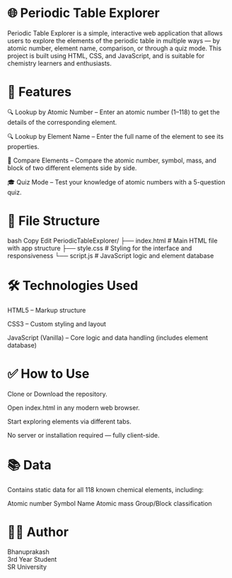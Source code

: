 # 🌐 Periodic Table Explorer
Periodic Table Explorer is a simple, interactive web application that allows users to explore the elements of the periodic table in multiple ways — by atomic number, element name, comparison, or through a quiz mode. This project is built using HTML, CSS, and JavaScript, and is suitable for chemistry learners and enthusiasts.

# 🚀 Features
🔍 Lookup by Atomic Number – Enter an atomic number (1–118) to get the details of the corresponding element.

🔍 Lookup by Element Name – Enter the full name of the element to see its properties.

🔎 Compare Elements – Compare the atomic number, symbol, mass, and block of two different elements side by side.

🎓 Quiz Mode – Test your knowledge of atomic numbers with a 5-question quiz.

# 📁 File Structure
bash
Copy
Edit
PeriodicTableExplorer/
├── index.html      # Main HTML file with app structure
├── style.css       # Styling for the interface and responsiveness
└── script.js       # JavaScript logic and element database
# 🛠️ Technologies Used
HTML5 – Markup structure

CSS3 – Custom styling and layout

JavaScript (Vanilla) – Core logic and data handling (includes element database)

# ✅ How to Use
Clone or Download the repository.

Open index.html in any modern web browser.

Start exploring elements via different tabs.

No server or installation required — fully client-side.

# 📚 Data
Contains static data for all 118 known chemical elements, including:

Atomic number
Symbol
Name
Atomic mass
Group/Block classification

# 👨‍💻 Author
Bhanuprakash    
3rd Year Student  
SR University  


